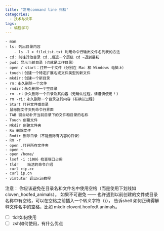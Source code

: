 ```yaml
---
title: "常用command line 归档"
categories:
  - 技术与效率
tags:
  - 编程学习
---
```



```
- man
- ls: 列出目录内容
	- ls -l > fileList.txt 利用命令行输出文件名列表的方法
- cd: 前往其他目录 cd..后退一个层级 cd ~退到最初
- pwd: 显示当前目录（也就是工作目录）
- open / start：打开一个文件（分别在 Mac 和 Windows 电脑上）
- touch：创建一个特定扩展名或文件类型的新文件
- mkdir：创建一个新目录
- rm：永久删除一个文件
- rmdir：永久删除一个空目录
- rm -r：永久删除一个目录及其内容（无确认过程，请谨慎使用！)
- rm -ri：永久删除一个目录及其内容（有确认过程)
- Start 打开文件或目录
- 鼠标拖文件夹到命令行界面
- TAB 键自动补齐当前目录下的文件和目录的名称
- Touch 创建文件
- Mkdir 创建文件夹
- Rm 删除文件
- Rmdir 删除目录（不能删除有内容的目录）
- Rm -r
- open .打开所在文件夹
- open ~
- open /home/
- lsof -i :1086 检查端口占用
- tldr    简洁的命令介绍
- curl cip.cc
- curl ip.cn
- vimtutor 调出vim教程
```




注意： 
你应该避免在目录名和文件名中使用空格（而是使用下划线如 cloven_hoofed_animals）。
如果不可避免 —— 也许遇到以前创建的文件或目录名称中有空格，可以在空格之前插入一个转义字符（\），
告诉shell 如何正确得解释文件名中的空格，比如 mkdir cloven\ hoofed\ animals。


- [ ] tldr如何使用
- [ ] zsh如何使用，有什么优点